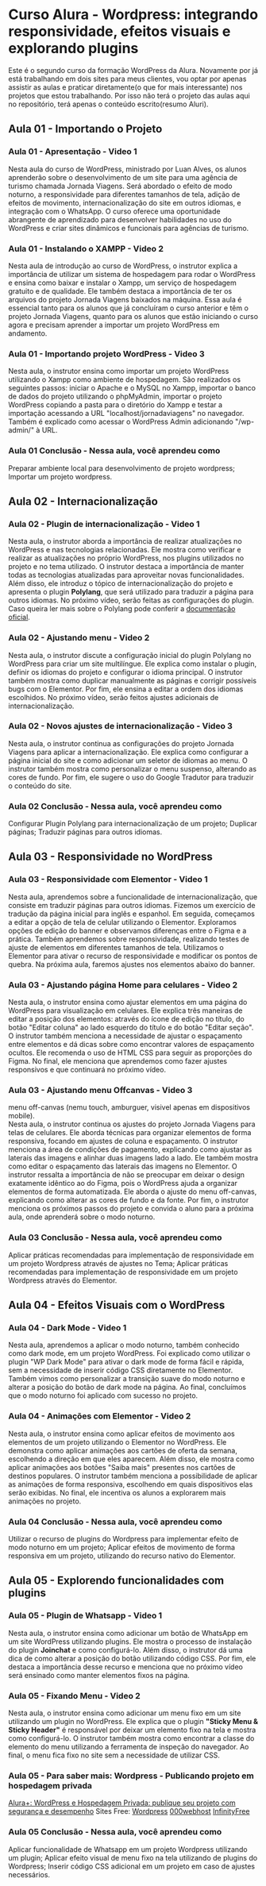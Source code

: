 # Curso Alura - Wordpress: integrando responsividade, efeitos visuais e explorando plugins

Este é o segundo curso da formação WordPress da Alura. Novamente por já está trabalhando em dois sites para meus clientes, vou optar por apenas assistir as aulas e praticar diretamente(o que for mais interessante) nos projetos que estou trabalhando. Por isso não terá o projeto das aulas aqui no repositório, terá apenas o conteúdo escrito(resumo Aluri).

## Aula 01 - Importando o Projeto

### Aula 01 - Apresentação - Video 1

Nesta aula do curso de WordPress, ministrado por Luan Alves, os alunos aprenderão sobre o desenvolvimento de um site para uma agência de turismo chamada Jornada Viagens. Será abordado o efeito de modo noturno, a responsividade para diferentes tamanhos de tela, adição de efeitos de movimento, internacionalização do site em outros idiomas, e integração com o WhatsApp. O curso oferece uma oportunidade abrangente de aprendizado para desenvolver habilidades no uso do WordPress e criar sites dinâmicos e funcionais para agências de turismo.

### Aula 01 - Instalando o XAMPP - Video 2

Nesta aula de introdução ao curso de WordPress, o instrutor explica a importância de utilizar um sistema de hospedagem para rodar o WordPress e ensina como baixar e instalar o Xampp, um serviço de hospedagem gratuito e de qualidade. Ele também destaca a importância de ter os arquivos do projeto Jornada Viagens baixados na máquina. Essa aula é essencial tanto para os alunos que já concluíram o curso anterior e têm o projeto Jornada Viagens, quanto para os alunos que estão iniciando o curso agora e precisam aprender a importar um projeto WordPress em andamento.

### Aula 01 - Importando projeto WordPress - Video 3

Nesta aula, o instrutor ensina como importar um projeto WordPress utilizando o Xampp como ambiente de hospedagem. São realizados os seguintes passos: iniciar o Apache e o MySQL no Xampp, importar o banco de dados do projeto utilizando o phpMyAdmin, importar o projeto WordPress copiando a pasta para o diretório do Xampp e testar a importação acessando a URL "localhost/jornadaviagens" no navegador. Também é explicado como acessar o WordPress Admin adicionando "/wp-admin/" à URL.

### Aula 01 Conclusão - Nessa aula, você aprendeu como

Preparar ambiente local para desenvolvimento de projeto wordpress;
Importar um projeto wordpress.

## Aula 02 - Internacionalização

### Aula 02 - Plugin de internacionalização - Video 1

Nesta aula, o instrutor aborda a importância de realizar atualizações no WordPress e nas tecnologias relacionadas. Ele mostra como verificar e realizar as atualizações no próprio WordPress, nos plugins utilizados no projeto e no tema utilizado. O instrutor destaca a importância de manter todas as tecnologias atualizadas para aproveitar novas funcionalidades. Além disso, ele introduz o tópico de internacionalização do projeto e apresenta o plugin **Polylang**, que será utilizado para traduzir a página para outros idiomas. No próximo vídeo, serão feitas as configurações do plugin.  
Caso queira ler mais sobre o Polylang pode conferir a [documentação oficial](https://polylang.pro/doc/).

### Aula 02 - Ajustando menu - Video 2

Nesta aula, o instrutor discute a configuração inicial do plugin Polylang no WordPress para criar um site multilíngue. Ele explica como instalar o plugin, definir os idiomas do projeto e configurar o idioma principal. O instrutor também mostra como duplicar manualmente as páginas e corrigir possíveis bugs com o Elementor. Por fim, ele ensina a editar a ordem dos idiomas escolhidos. No próximo vídeo, serão feitos ajustes adicionais de internacionalização.

### Aula 02 - Novos ajustes de internacionalização - Video 3

Nesta aula, o instrutor continua as configurações do projeto Jornada Viagens para aplicar a internacionalização. Ele explica como configurar a página inicial do site e como adicionar um seletor de idiomas ao menu. O instrutor também mostra como personalizar o menu suspenso, alterando as cores de fundo. Por fim, ele sugere o uso do Google Tradutor para traduzir o conteúdo do site.

### Aula 02 Conclusão - Nessa aula, você aprendeu como

Configurar Plugin Polylang para internacionalização de um projeto;
Duplicar páginas;
Traduzir páginas para outros idiomas.

## Aula 03 - Responsividade no WordPress

### Aula 03 - Responsividade com Elementor - Video 1

Nesta aula, aprendemos sobre a funcionalidade de internacionalização, que consiste em traduzir páginas para outros idiomas. Fizemos um exercício de tradução da página inicial para inglês e espanhol. Em seguida, começamos a editar a opção de tela de celular utilizando o Elementor. Exploramos opções de edição do banner e observamos diferenças entre o Figma e a prática. Também aprendemos sobre responsividade, realizando testes de ajuste de elementos em diferentes tamanhos de tela. Utilizamos o Elementor para ativar o recurso de responsividade e modificar os pontos de quebra. Na próxima aula, faremos ajustes nos elementos abaixo do banner.

### Aula 03 - Ajustando página Home para celulares - Video 2

Nesta aula, o instrutor ensina como ajustar elementos em uma página do WordPress para visualização em celulares. Ele explica três maneiras de editar a posição dos elementos: através do ícone de edição no título, do botão "Editar coluna" ao lado esquerdo do título e do botão "Editar seção". O instrutor também menciona a necessidade de ajustar o espaçamento entre elementos e dá dicas sobre como encontrar valores de espaçamento ocultos. Ele recomenda o uso de HTML CSS para seguir as proporções do Figma. No final, ele menciona que aprendemos como fazer ajustes responsivos e que continuará no próximo vídeo.

### Aula 03 - Ajustando menu Offcanvas - Video 3

menu off-canvas (nemu touch, amburguer, visivel apenas em dispositivos mobile).  
Nesta aula, o instrutor continua os ajustes do projeto Jornada Viagens para telas de celulares. Ele aborda técnicas para organizar elementos de forma responsiva, focando em ajustes de coluna e espaçamento. O instrutor menciona a área de condições de pagamento, explicando como ajustar as laterais das imagens e alinhar duas imagens lado a lado. Ele também mostra como editar o espaçamento das laterais das imagens no Elementor. O instrutor ressalta a importância de não se preocupar em deixar o design exatamente idêntico ao do Figma, pois o WordPress ajuda a organizar elementos de forma automatizada. Ele aborda o ajuste do menu off-canvas, explicando como alterar as cores de fundo e da fonte. Por fim, o instrutor menciona os próximos passos do projeto e convida o aluno para a próxima aula, onde aprenderá sobre o modo noturno.

### Aula 03 Conclusão - Nessa aula, você aprendeu como

Aplicar práticas recomendadas para implementação de responsividade em um projeto Wordpress através de ajustes no Tema;
Aplicar práticas recomendadas para implementação de responsividade em um projeto Wordpress através do Elementor.

## Aula 04 - Efeitos Visuais com o WordPress

### Aula 04 - Dark Mode - Video 1

Nesta aula, aprendemos a aplicar o modo noturno, também conhecido como dark mode, em um projeto WordPress. Foi explicado como utilizar o plugin "WP Dark Mode" para ativar o dark mode de forma fácil e rápida, sem a necessidade de inserir código CSS diretamente no Elementor. Também vimos como personalizar a transição suave do modo noturno e alterar a posição do botão de dark mode na página. Ao final, concluímos que o modo noturno foi aplicado com sucesso no projeto.

### Aula 04 - Animações com Elementor - Video 2

Nesta aula, o instrutor ensina como aplicar efeitos de movimento aos elementos de um projeto utilizando o Elementor no WordPress. Ele demonstra como aplicar animações aos cartões de oferta da semana, escolhendo a direção em que eles aparecem. Além disso, ele mostra como aplicar animações aos botões "Saiba mais" presentes nos cartões de destinos populares. O instrutor também menciona a possibilidade de aplicar as animações de forma responsiva, escolhendo em quais dispositivos elas serão exibidas. No final, ele incentiva os alunos a explorarem mais animações no projeto.

### Aula 04 Conclusão - Nessa aula, você aprendeu como

Utilizar o recurso de plugins do Wordpress para implementar efeito de modo noturno em um projeto;
Aplicar efeitos de movimento de forma responsiva em um projeto, utilizando do recurso nativo do Elementor.

## Aula 05 - Explorendo funcionalidades com plugins

### Aula 05 - Plugin de Whatsapp - Video 1

Nesta aula, o instrutor ensina como adicionar um botão de WhatsApp em um site WordPress utilizando plugins. Ele mostra o processo de instalação do plugin **Joinchat** e como configurá-lo. Além disso, o instrutor dá uma dica de como alterar a posição do botão utilizando código CSS. Por fim, ele destaca a importância desse recurso e menciona que no próximo vídeo será ensinado como manter elementos fixos na página.

### Aula 05 - Fixando Menu - Video 2

Nesta aula, o instrutor ensina como adicionar um menu fixo em um site utilizando um plugin no WordPress. Ele explica que o plugin **"Sticky Menu & Sticky Header"** é responsável por deixar um elemento fixo na tela e mostra como configurá-lo. O instrutor também mostra como encontrar a classe do elemento do menu utilizando a ferramenta de inspeção do navegador. Ao final, o menu fica fixo no site sem a necessidade de utilizar CSS.

### Aula 05 - Para saber mais: Wordpress - Publicando projeto em hospedagem privada

[Alura+: WordPress e Hospedagem Privada: publique seu projeto com segurança e desempenho](https://cursos.alura.com.br/extra/alura-mais/wordpress-e-hospedagem-privada-publique-seu-projeto-com-seguranca-e-desempenho-c2346)
Sites Free:
[Wordpress](https://wordpress.com/pt-br/pricing/)
[000webhost](https://www.000webhost.com/?__cf_chl_tk=xkLcH5av8.JfIcRC.VbEwu_j.A4Hj0c_n9nRScBFnng-1699286620-0-gaNycGzNESU)
[InfinityFree](https://www.infinityfree.com/)

### Aula 05 Conclusão - Nessa aula, você aprendeu como

Aplicar funcionalidade de Whatsapp em um projeto Wordpress utilizando um plugin;
Aplicar efeito visual de menu fixo na tela utilizando de plugins do Wordpress;
Inserir código CSS adicional em um projeto em caso de ajustes necessários.
